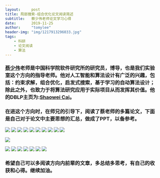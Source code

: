 ```yaml
---
layout:     post
title: 局部搜索-组合优化论文阅读简述
subtitle:   蔡少伟老师论文学习心得
date:       2019-11-25
author:     "tomylee"
header-img: "img/1217913296033.jpg"
tags:
    - 科研
    - 论文阅读
    - 算法
---
```


### [蔡少伟](http://people.ucas.ac.cn/~caisw)老师是中国科学院软件研究所的研究员，博导，也是我们实验室这个方向的指导老师。他对人工智能和算法设计有广泛的兴趣，包括：约束求解，组合优化，启发式搜索，基于学习的自动算法设计；除此之外，也致力于将算法研究应用于实际项目从而发挥其价值。他的DBLP主页为:[Shaowei Cai](https://dblp.uni-trier.de/pers/hd/c/Cai:Shaowei)。

### 在进这个方向时，在师兄的引导下，阅读了蔡老师的多篇论文，下面是自己对于论文中主要思想的汇总，做成了PPT，以备参考。

![](/img/shaoweicai/cai1.png)
![](/img/shaoweicai/cai2.png)
![](/img/shaoweicai/cai3.png)
![](/img/shaoweicai/cai4.png)
![](/img/shaoweicai/cai5.png)
![](/img/shaoweicai/cai6.png)
![](/img/shaoweicai/cai7.png)
![](/img/shaoweicai/cai8.png)
![](/img/shaoweicai/cai9.png)
![](/img/shaoweicai/cai10.png)

![](/img/report/89C04C12-D34B-4817-931B-9452BDA36082.png)

![](/img/shaoweicai/cai11.png)
![](/img/shaoweicai/cai12.png)
![](/img/shaoweicai/cai13.png)
![](/img/shaoweicai/cai14.png)
![](/img/shaoweicai/cai15.png)
![](/img/shaoweicai/cai16.png)
![](/img/shaoweicai/cai17.png)

### 希望自己可以多阅读方向内前辈的文章，多总结多思考，有自己的收获和心得。继续加油。
